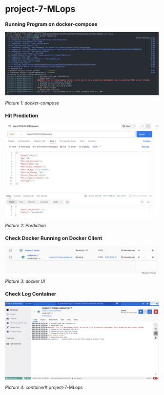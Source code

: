 # project-7-MLops

### Running Program on docker-compose
<img src="img/docker-compose.png" width="700"/>

_Picture 1: docker-compose_

### Hit Prediction
<img src="img/result.png" width="700"/>

_Picture 2: Prediction_

### Check Docker Running on Docker Client
<img src="img/docker-server.png" width="700"/>

_Picture 3: docker UI_

### Check Log Container
<img src="img/docker-logs.png" width="700"/>

_Picture 4: container_# project-7-MLops
